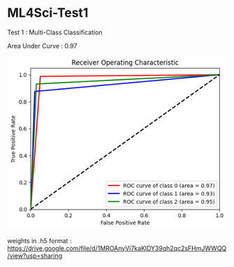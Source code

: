 # ML4Sci-Test1

Test 1 : Multi-Class Classification

Area Under Curve : 0.97

![Test 1 roc](https://github.com/SahilBharodiya/ML4Sci-Test1/blob/main/test1_roc.png)


weights in .h5 format : https://drive.google.com/file/d/1MROAnyVi7kaKlDY39qh2qc2sFHmJWWQQ/view?usp=sharing
